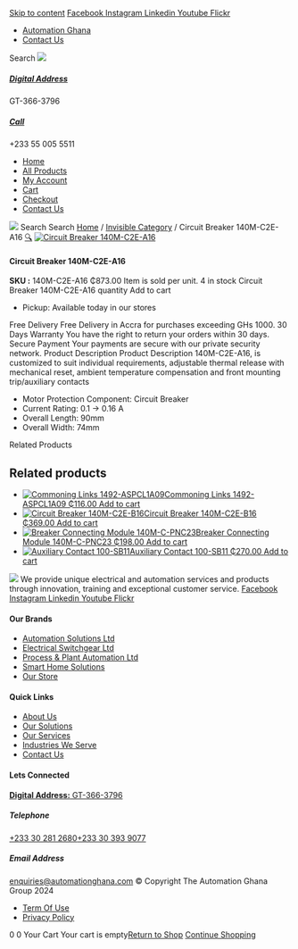 [Skip to content](https://store.automationghana.com/product/circuit-breaker-140m-c2e-a16/#content)
[ Facebook ](https://www.facebook.com/automationgh/) [ Instagram ](https://www.instagram.com/automationgh/) [ Linkedin ](https://www.linkedin.com/company/the-automation-ghana-limited/) [ Youtube ](https://www.youtube.com/channel/UCurrRDUSm5oIW39VXjn1u0w) [ Flickr ](https://www.flickr.com/photos/181794037@N07/)
  * [ Automation Ghana ](https://automationghana.com)
  * [ Contact Us ](https://store.automationghana.com/contact/)


Search
[ ![](https://store.automationghana.com/wp-content/uploads/2024/04/Website-TAGG-Logo-BLUE.png) ](https://store.automationghana.com/)
[ ](https://maps.app.goo.gl/m4xeaagWCNbLk4jM6)
#####  [ Digital Address ](https://maps.app.goo.gl/m4xeaagWCNbLk4jM6)
GT-366-3796 
[ ](tel:+233550055511)
#####  [ Call ](tel:+233550055511)
+233 55 005 5511 
  * [Home](https://store.automationghana.com/)
  * [All Products](https://store.automationghana.com/shop/)
  * [My Account](https://store.automationghana.com/my-account/)
  * [Cart](https://store.automationghana.com/cart/)
  * [Checkout](https://store.automationghana.com/checkout/)
  * [Contact Us](https://store.automationghana.com/contact/)


[![](https://store.automationghana.com/wp-content/uploads/2024/04/AutomationGhana_logo_white.png)](https://store.automationghana.com)
Search
Search
[Home](https://store.automationghana.com) / [Invisible Category](https://store.automationghana.com/product-category/invisible-category/) / Circuit Breaker 140M-C2E-A16
[🔍](https://store.automationghana.com/product/circuit-breaker-140m-c2e-a16/)
[![Circuit Breaker 140M-C2E-A16](https://store.automationghana.com/wp-content/uploads/2020/12/140M-C2E-A16.jpg)](https://store.automationghana.com/wp-content/uploads/2020/12/140M-C2E-A16.jpg)
####  Circuit Breaker 140M-C2E-A16 
**SKU :** 140M-C2E-A16 
₵873.00
Item is sold per unit.
4 in stock
Circuit Breaker 140M-C2E-A16 quantity
Add to cart
  * Pickup: Available today in our stores


Free Delivery 
Free Delivery in Accra for purchases exceeding GHs 1000. 
30 Days Warranty 
You have the right to return your orders within 30 days. 
Secure Payment 
Your payments are secure with our private security network. 
Product Description
Product Description
140M-C2E-A16, is customized to suit individual requirements, adjustable thermal release with mechanical reset, ambient temperature compensation and front mounting trip/auxiliary contacts 
  * Motor Protection Component: Circuit Breaker
  * Current Rating: 0.1 → 0.16 A
  * Overall Length: 90mm
  * Overall Width: 74mm


Related Products 
## Related products
  * [![Commoning Links 1492-ASPCL1A09](https://store.automationghana.com/wp-content/uploads/2020/12/1492-ASPCL1A09.jpg)Commoning Links 1492-ASPCL1A09 ₵116.00 ](https://store.automationghana.com/product/commoning-links-1492-aspcl1a09/)
[Add to cart](https://store.automationghana.com/product/circuit-breaker-140m-c2e-a16/?add-to-cart=2985)
  * [![Circuit Breaker 140M-C2E-B16](https://store.automationghana.com/wp-content/uploads/2020/12/140M-C2E-B16.jpg)Circuit Breaker 140M-C2E-B16 ₵369.00 ](https://store.automationghana.com/product/circuit-breaker-140m-c2e-b16/)
[Add to cart](https://store.automationghana.com/product/circuit-breaker-140m-c2e-a16/?add-to-cart=2981)
  * [![Breaker Connecting Module 140M-C-PNC23](https://store.automationghana.com/wp-content/uploads/2020/12/140M-C-PNC23-300x300.jpg)Breaker Connecting Module 140M-C-PNC23 ₵198.00 ](https://store.automationghana.com/product/breaker-connecting-module-140m-c-pnc23/)
[Add to cart](https://store.automationghana.com/product/circuit-breaker-140m-c2e-a16/?add-to-cart=2973)
  * [![Auxiliary Contact 100-SB11](https://store.automationghana.com/wp-content/uploads/2020/11/Allen-Bradley-100S-300x300.jpg)Auxiliary Contact 100-SB11 ₵270.00 ](https://store.automationghana.com/product/auxiliary-contact-100-sb11/)
[Add to cart](https://store.automationghana.com/product/circuit-breaker-140m-c2e-a16/?add-to-cart=2954)


![](https://store.automationghana.com/wp-content/uploads/2024/04/AutomationGhana_logo_white.png)
We provide unique electrical and automation services and products through innovation, training and exceptional customer service.
[ Facebook ](https://www.facebook.com/automationgh/) [ Instagram ](https://www.instagram.com/automationgh/) [ Linkedin ](https://www.linkedin.com/company/the-automation-ghana-limited/) [ Youtube ](https://www.youtube.com/channel/UCurrRDUSm5oIW39VXjn1u0w) [ Flickr ](https://www.flickr.com/photos/181794037@N07/)
#### Our Brands
  * [ Automation Solutions Ltd ](https://store.automationghana.com/product/circuit-breaker-140m-c2e-a16/)
  * [ Electrical Switchgear Ltd ](https://store.automationghana.com/product/circuit-breaker-140m-c2e-a16/)
  * [ Process & Plant Automation Ltd ](https://store.automationghana.com/product/circuit-breaker-140m-c2e-a16/)
  * [ Smart Home Solutions ](https://store.automationghana.com/product/circuit-breaker-140m-c2e-a16/)
  * [ Our Store ](https://store.automationghana.com/product/circuit-breaker-140m-c2e-a16/)


#### Quick Links
  * [ About Us ](https://store.automationghana.com/product/circuit-breaker-140m-c2e-a16/)
  * [ Our Solutions ](https://store.automationghana.com/product/circuit-breaker-140m-c2e-a16/)
  * [ Our Services ](https://store.automationghana.com/product/circuit-breaker-140m-c2e-a16/)
  * [ Industries We Serve ](https://store.automationghana.com/product/circuit-breaker-140m-c2e-a16/)
  * [ Contact Us ](https://store.automationghana.com/product/circuit-breaker-140m-c2e-a16/)


#### Lets Connected
[**Digital Address:** GT-366-3796](https://maps.app.goo.gl/m4xeaagWCNbLk4jM6)
#####  Telephone 
[ +233 30 281 2680](tel:+233302812680)[+233 30 393 9077](https://store.automationghana.com/product/circuit-breaker-140m-c2e-a16/+233303939077)
#####  Email Address 
enquiries@automationghana.com 
© Copyright The Automation Ghana Group 2024
  * [ Term Of Use ](https://store.automationghana.com/product/circuit-breaker-140m-c2e-a16/)
  * [ Privacy Policy ](https://store.automationghana.com/product/circuit-breaker-140m-c2e-a16/)


0
0
Your Cart
Your cart is empty[Return to Shop](https://store.automationghana.com/shop/)
[Continue Shopping](https://store.automationghana.com/product/circuit-breaker-140m-c2e-a16/)

